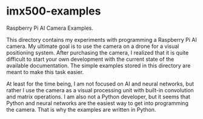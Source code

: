# imx500-examples

Raspberry Pi AI Camera Examples.

This directory contains my experiments with programming a Raspberry Pi AI camera. My ultimate goal is to use the camera on a drone for a visual positioning system. After purchasing the camera, I realized that it is quite difficult to start your own development with the current state of the available documentation. The simple examples stored in this directory are meant to make this task easier.

At least for the time being, I am not focused on AI and neural networks, but rather I use the camera as a visual processing unit with built-in convolution and matrix operations. I am also not a Python developer, but it seems that Python and neural networks are the easiest way to get into programming the camera. That is why the examples are written in Python.

